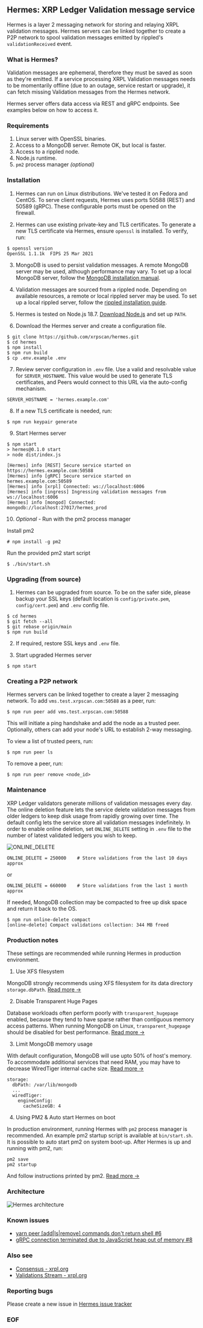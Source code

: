 ## Hermes: XRP Ledger Validation message service

Hermes is a layer 2 messaging network for storing and relaying XRPL validation messages. Hermes servers can be linked together to create a P2P network to spool validation messages emitted by rippled's `validationReceived` event. 

### What is Hermes?
Validation messages are ephemeral, therefore they must be saved as soon as they're emitted. If a service processing XRPL Validation messages needs to be momentarily offline (due to an outage, service restart or upgrade), it can fetch missing Validation messages from the Hermes network.

Hermes server offers data access via REST and gRPC endpoints. See examples below on how to access it.

### Requirements

1. Linux server with OpenSSL binaries.
2. Access to a MongoDB server. Remote OK, but local is faster.
3. Access to a rippled node.
4. Node.js runtime.
5. `pm2` process manager *(optional)*

### Installation

1. Hermes can run on Linux distributions. We've tested it on Fedora and CentOS. To serve client requests, Hermes uses ports 50588 (REST) and 50589 (gRPC). These configurable ports must be opened on the firewall.

2. Hermes can use existing private-key and TLS certificates. To generate a new TLS certificate via Hermes, ensure `openssl` is installed. To verify, run:

```
$ openssl version
OpenSSL 1.1.1k  FIPS 25 Mar 2021
```
3. MongoDB is used to persist validation messages. A remote MongoDB server may be used, although performance may vary. To set up a local MongoDB server, follow the [MongoDB installation manual](https://www.mongodb.com/docs/manual/installation/).

4. Validation messages are sourced from a rippled node. Depending on available resources, a remote or local rippled server may be used. To set up a local rippled server, follow the [rippled installation guide](https://xrpl.org/install-rippled.html).

5. Hermes is tested on Node.js 18.7. [Download Node.js](https://nodejs.org/en/) and set up `PATH`.

6. Download the Hermes server and create a configuration file.

```
$ git clone https://github.com/xrpscan/hermes.git
$ cd hermes
$ npm install
$ npm run build
$ cp .env.example .env
```

7. Review server configuration in `.env` file. Use a valid and resolvable value for `SERVER_HOSTNAME`. This value would be used to generate TLS certificates, and Peers would connect to this URL via the auto-config mechanism.

```
SERVER_HOSTNAME = 'hermes.example.com'
```

8. If a new TLS certificate is needed, run:

```
$ npm run keypair generate
```

9. Start Hermes server

```
$ npm start
> hermes@0.1.0 start
> node dist/index.js

[Hermes] info [REST] Secure service started on https://hermes.example.com:50588
[Hermes] info [gRPC] Secure service started on hermes.example.com:50589
[Hermes] info [xrpl] Connected: ws://localhost:6006
[Hermes] info [ingress] Ingressing validation messages from ws://localhost:6006
[Hermes] info [mongod] Connected: mongodb://localhost:27017/hermes_prod
```

10. *Optional* - Run with the pm2 process manager

Install pm2

```
# npm install -g pm2
```

Run the provided pm2 start script
```
$ ./bin/start.sh
```

### Upgrading (from source)

1. Hermes can be upgraded from source. To be on the safer side, please backup your SSL keys (default location is `config/private.pem`, `config/cert.pem`) and `.env` config file.

```
$ cd hermes
$ git fetch --all
$ git rebase origin/main
$ npm run build
```

2. If required, restore SSL keys and `.env` file.

3. Start upgraded Hermes server

```
$ npm start
```

### Creating a P2P network

Hermes servers can be linked together to create a layer 2 messaging network. To add `vms.test.xrpscan.com:50588` as a peer, run:

```
$ npm run peer add vms.test.xrpscan.com:50588
```

This will initiate a ping handshake and add the node as a trusted peer. Optionally, others can add your node's URL to establish 2-way messaging.

To view a list of trusted peers, run:

```
$ npm run peer ls
```

To remove a peer, run:

```
$ npm run peer remove <node_id>
```

### Maintenance

XRP Ledger validators generate millions of validation messages every day. The online deletion feature lets the service delete validation messages from older ledgers to keep disk usage from rapidly growing over time. The default config lets the service store all validation messages indefinitely. In order to enable online deletion, set `ONLINE_DELETE` setting in `.env` file to the number of latest validated ledgers you wish to keep.

![ONLINE_DELETE](https://github.com/xrpscan/hermes/blob/main/assets/online-delete.png?raw=true)

```
ONLINE_DELETE = 250000    # Store validations from the last 10 days approx
```
or
```
ONLINE_DELETE = 660000    # Store validations from the last 1 month approx
```

If needed, MongoDB collection may be compacted to free up disk space and return it back to the OS.

```
$ npm run online-delete compact
[online-delete] Compact validations collection: 344 MB freed
```

### Production notes

These settings are recommended while running Hermes in production environment.

1. Use XFS filesystem

MongoDB strongly recommends using XFS filesystem for its data directory `storage.dbPath`. [Read more →](https://www.mongodb.com/docs/manual/administration/production-notes/#kernel-and-file-systems)

2. Disable Transparent Huge Pages

Database workloads often perform poorly with `transparent_hugepage` enabled, because they tend to have sparse rather than contiguous memory access patterns. When running MongoDB on Linux, `transparent_hugepage` should be disabled for best performance. [Read more →](https://www.mongodb.com/docs/manual/tutorial/transparent-huge-pages/)

3. Limit MongoDB memory usage

With default configuration, MongoDB will use upto 50% of host's memory. To accommodate additional services that need RAM, you may have to decrease WiredTiger internal cache size. [Read more →](https://www.mongodb.com/docs/manual/faq/diagnostics/#memory-diagnostics-for-the-wiredtiger-storage-engine)

```
storage:
  dbPath: /var/lib/mongodb
  ...
  wiredTiger:
    engineConfig:
      cacheSizeGB: 4
```

4. Using PM2 &amp; Auto start Hermes on boot

In production environment, running Hermes with `pm2` process manager is recommended. An example pm2 startup script is available at `bin/start.sh`. It is possible to auto start pm2 on system boot-up. After Hermes is up and running with pm2, run:

```
pm2 save
pm2 startup
```
And follow instructions printed by pm2. [Read more →](https://pm2.keymetrics.io/docs/usage/startup/)

### Architecture

![Hermes architecture](https://github.com/xrpscan/hermes/blob/main/assets/hermes-architecture.png?raw=true)

### Known issues

* [yarn peer [add|ls|remove] commands don't return shell #6](https://github.com/xrpscan/hermes/issues/6)
* [gRPC connection terminated due to JavaScript heap out of memory #8](https://github.com/xrpscan/hermes/issues/7)

### Also see

* [Consensus - xrpl.org](https://xrpl.org/consensus.html)
* [Validations Stream - xrpl.org](https://xrpl.org/subscribe.html#validations-stream)

### Reporting bugs

Please create a new issue in [Hermes issue tracker](https://github.com/xrpscan/hermes/issues/new)

### EOF